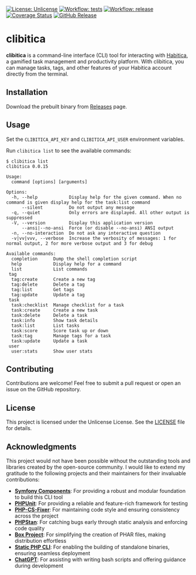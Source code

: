[![License: Unlicense](https://img.shields.io/badge/license-Unlicense-blue.svg)](http://unlicense.org/)
[![Workflow: tests](https://github.com/PugKong/clibitica/actions/workflows/tests.yml/badge.svg)](https://github.com/PugKong/clibitica/actions/workflows/tests.yml)
[![Workflow: release](https://github.com/PugKong/clibitica/actions/workflows/release.yml/badge.svg)](https://github.com/PugKong/clibitica/actions/workflows/release.yml)
[![Coverage Status](https://coveralls.io/repos/github/PugKong/clibitica/badge.svg?branch=main)](https://coveralls.io/github/PugKong/clibitica?branch=main)
[![GitHub Release](https://img.shields.io/github/release/PugKong/clibitica.svg?style=flat)](https://github.com/PugKong/clibitica/releases/latest)

# clibitica

**clibitica** is a command-line interface (CLI) tool for interacting with [Habitica](https://habitica.com),
a gamified task management and productivity platform. With clibitica, you can manage tasks, tags, and other features
of your Habitica account directly from the terminal.

## Installation

Download the prebuilt binary from [Releases](https://github.com/PugKong/clibitica/releases) page.

## Usage

Set the `CLIBITICA_API_KEY` and `CLIBITICA_API_USER` environment variables.

Run `clibitica list` to see the available commands:

```
$ clibitica list
clibitica 0.0.15

Usage:
  command [options] [arguments]

Options:
  -h, --help            Display help for the given command. When no command is given display help for the task:list command
      --silent          Do not output any message
  -q, --quiet           Only errors are displayed. All other output is suppressed
  -V, --version         Display this application version
      --ansi|--no-ansi  Force (or disable --no-ansi) ANSI output
  -n, --no-interaction  Do not ask any interactive question
  -v|vv|vvv, --verbose  Increase the verbosity of messages: 1 for normal output, 2 for more verbose output and 3 for debug

Available commands:
  completion      Dump the shell completion script
  help            Display help for a command
  list            List commands
 tag
  tag:create      Create a new tag
  tag:delete      Delete a tag
  tag:list        Get tags
  tag:update      Update a tag
 task
  task:checklist  Manage checklist for a task
  task:create     Create a new task
  task:delete     Delete a task
  task:info       Show task details
  task:list       List tasks
  task:score      Score task up or down
  task:tag        Manage tags for a task
  task:update     Update a task
 user
  user:stats      Show user stats
```

## Contributing

Contributions are welcome! Feel free to submit a pull request or open an issue on the GitHub repository.

## License

This project is licensed under the Unlicense License. See the [LICENSE](LICENSE) file for details.

## Acknowledgments

This project would not have been possible without the outstanding tools and libraries created by the open-source
community. I would like to extend my gratitude to the following projects and their maintainers for their invaluable
contributions:

- **[Symfony Components](https://symfony.com/components)**: For providing a robust and modular foundation to build this CLI tool
- **[PHPUnit](https://phpunit.de/)**: For providing a reliable and feature-rich framework for testing
- **[PHP-CS-Fixer](https://github.com/FriendsOfPHP/PHP-CS-Fixer)**: For maintaining code style and ensuring consistency across the project
- **[PHPStan](https://phpstan.org/)**: For catching bugs early through static analysis and enforcing code quality
- **[Box Project](https://github.com/box-project/box)**: For simplifying the creation of PHAR files, making distribution effortless
- **[Static PHP CLI](https://github.com/crazywhalecc/static-php-cli)**: For enabling the building of standalone binaries, ensuring seamless deployment
- **[ChatGPT](https://openai.com/chatgpt)**: For assisting with writing bash scripts and offering guidance during development
